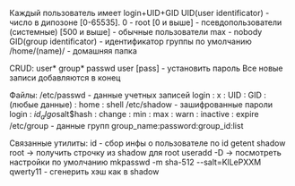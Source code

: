 Каждый пользователь имеет login+UID+GID
UID(user identificator) - число в дипозоне [0-65535].
	0 - root
	[0 и выше] - псевдопользователи (системные)
	[500 и выше] - обычные пользователи
	max - nobody
GID(group identificator) - идентификатор группы по умолчанию
/home/(name)/ - домашняя папка

CRUD:
user*
group*
passwd user [pass] - установить пароль
Все новые записи добавляются в конец

Файлы:
/etc/passwd - данные учетных записей
	login : x : UID : GID : (любые данные) : home : shell
/etc/shadow - зашифрованные пароли
	login : $id_algo$salt$hash : change : min : max : warn : inactive : expire
/etc/group - данные групп
	group_name:password:group_id:list

Связанные утилиты:
id - сбор инфы о пользователе по id
getent shadow root -> получить строчку из shadow для root
useradd -D -> посмотреть настройки по умолчанию
mkpasswd -m sha-512 --salt=KlLePXXM qwerty11 - сгенерить хэш как в shadow
